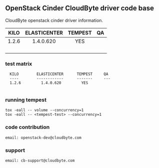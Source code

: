 ## OpenStack Cinder CloudByte driver code base

CloudByte openstack cinder driver information.


|   KILO    |   ELASTICENTER  | TEMPEST |  QA  |
| :-------: | :-------------: | :-----: | :---:|
|   1.2.6   |    1.4.0.620    |   YES   |      |
|           |                 |         |      |
|           |                 |         |      |
|           |                 |         |      |
|           |                 |         |      |

### test matrix
```
  KILO        ELASTICENTER      TEMPEST     QA
  ----        ------------      -------     ---
  1.2.6         1.4.0.620         YES       
  
```


### running tempest
```
tox -eall -- volume --concurrency=1
tox -eall -- <tempest-test> --concurrency=1
```

### code contribution 
```
email: openstack-dev@cloudbyte.com
```

### support
```
email: cb-support@cloudbyte.com
```

